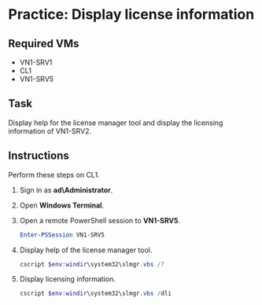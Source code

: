 # Practice: Display license information

## Required VMs

* VN1-SRV1
* CL1
* VN1-SRV5

## Task

Display help for the license manager tool and display the licensing information of VN1-SRV2.

## Instructions

Perform these steps on CL1.

1. Sign in as **ad\\Administrator**.
1. Open **Windows Terminal**.
1. Open a remote PowerShell session to **VN1-SRV5**.

    ````powershell
    Enter-PSSession VN1-SRV5
    ````

1. Display help of the license manager tool.

    ````powershell
    cscript $env:windir\system32\slmgr.vbs /?
    ````

1. Display licensing information.

    ````powershell
    cscript $env:windir\system32\slmgr.vbs /dli
    ````
